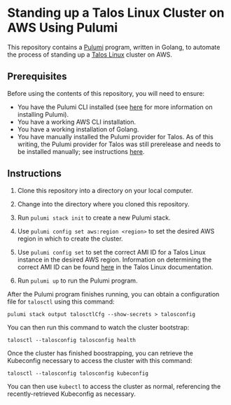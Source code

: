 # Standing up a Talos Linux Cluster on AWS Using Pulumi

This repository contains a [Pulumi](https://www.pulumi.com) program, written in Golang, to automate the process of standing up a [Talos Linux](https://talos.dev) cluster on AWS.

## Prerequisites

Before using the contents of this repository, you will need to ensure:

* You have the Pulumi CLI installed (see [here](https://www.pulumi.com/docs/get-started/install/) for more information on installing Pulumi).
* You have a working AWS CLI installation.
* You have a working installation of Golang.
* You have manually installed the Pulumi provider for Talos. As of this writing, the Pulumi provider for Talos was still prerelease and needs to be installed manually; see instructions [here](https://blog.scottlowe.org/2023/02/08/installing-prerelease-pulumi-provider-talos/).

## Instructions

1. Clone this repository into a directory on your local computer.

2. Change into the directory where you cloned this repository.

3. Run `pulumi stack init` to create a new Pulumi stack.

4. Use `pulumi config set aws:region <region>` to set the desired AWS region in which to create the cluster.

5. Use `pulumi config set` to set the correct AMI ID for a Talos Linux instance in the desired AWS region. Information on determining the correct AMI ID can be found [here](https://www.talos.dev/v1.3/talos-guides/install/cloud-platforms/aws/#official-ami-images) in the Talos Linux documentation.

6. Run `pulumi up` to run the Pulumi program.

After the Pulumi program finishes running, you can obtain a configuration file for `talosctl` using this command:

```shell
pulumi stack output talosctlCfg --show-secrets > talosconfig
```

You can then run this command to watch the cluster bootstrap:

```shell
talosctl --talosconfig talosconfig health
```

Once the cluster has finished boostrapping, you can retrieve the Kubeconfig necessary to access the cluster with this command:

```shell
talosctl --talosconfig talosconfig kubeconfig
```

You can then use `kubectl` to access the cluster as normal, referencing the recently-retrieved Kubeconfig as necessary.
